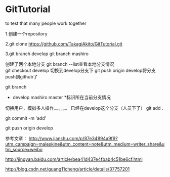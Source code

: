 # GitTutorial
to test that many people work together

1.创建一个repository

2.git clone https://github.com/TakagiAkito/GitTutorial.git 

3.git branch develop
  git branch mashiro
  
  创建了两个本地分支
  git branch --list查看本地分支情况  
  git checkout develop 切换到develop分支下
  git push origin develop将分支push到github了
  
  git branch
* develop
  mashiro
  master
*标识所在当前分支情况

切换用户，模拟多人操作。。。。。。
已经在develop这个分支（人员下了）
git add .

git commit -m 'add'

git push origin develop

参考文章：
http://www.jianshu.com/p/87e34894a9f9?utm_campaign=maleskine&utm_content=note&utm_medium=writer_share&utm_source=weibo

http://jingyan.baidu.com/article/bea41d437e4fbab4c51be6cf.html

http://blog.csdn.net/guang11cheng/article/details/37757201
	


